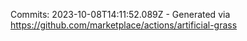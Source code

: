 Commits: 2023-10-08T14:11:52.089Z - Generated via https://github.com/marketplace/actions/artificial-grass
<br>
